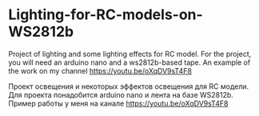 #         Lighting-for-RC-models-on-WS2812b
Project of lighting and some lighting effects for RC model.
For the project, you will need an arduino nano and a ws2812b-based tape.
An example of the work on my channel https://youtu.be/oXqDV9sT4F8

Проект  освещения и некоторых эффектов освещения для RC модели.
Для проекта понадобится arduino nano и лента на базе WS2812b.
Пример работы у меня на канале https://youtu.be/oXqDV9sT4F8